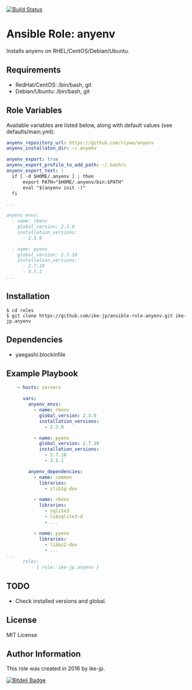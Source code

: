 [![Build Status](https://travis-ci.org/ike-jp/ansible-role-anyenv.svg?branch=master)](https://travis-ci.org/ike-jp/ansible-role-anyenv)

Ansible Role: anyenv
=========

Installs anyenv on RHEL/CentOS/Debian/Ubuntu.


Requirements
------------

+ RedHat/CentOS: /bin/bash, git
+ Debian/Ubuntu: /bin/bash, git


Role Variables
--------------

Available variables are listed below, along with default values (see defaults/main.yml):

```yaml
anyenv_repository_url: https://github.com/riywo/anyenv
anyenv_installaton_dir: ~/.anyenv

anyenv_export: true
anyenv_export_profile_to_add_path: ~/.bashrc
anyenv_export_text: |
  if [ -d $HOME/.anyenv ] ; then
      export PATH="$HOME/.anyenv/bin:$PATH"
      eval "$(anyenv init -)"
  fi

...

anyenv_envs:
  - name: rbenv
    global_version: 2.3.0
    installation_versions:
      - 2.3.0

  - name: pyenv
    global_version: 2.7.10
    installation_versions:
      - 2.7.10
      - 3.5.1
...
```


Installation
------------

```shell
$ cd roles
$ git clone https://github.com/ike-jp/ansible-role-anyenv.git ike-jp.anyenv
```


Dependencies
------------

+ yaegashi.blockinfile


Example Playbook
----------------

```yaml
    - hosts: servers

      vars:
        anyenv_envs:
          - name: rbenv
            global_version: 2.3.0
            installation_versions:
              - 2.3.0

          - name: pyenv
            global_version: 2.7.10
            installation_versions:
              - 2.7.10
              - 3.5.1

        anyenv_dependencies:
          - name: common
            libraries:
              - zlib1g-dev

          - name: rbenv
            libraries:
              - sqlite3
              - libsqlite3-d
              - ...

          - name: pyenv
            libraries:
              - libbz2-dev
              - ...
...
      roles:
         - { role: ike-jp.anyenv }
```


TODO
----

+ Check installed versions and global.


License
-------

MIT License


Author Information
------------------

This role was created in 2016 by ike-jp.



[![Bitdeli Badge](https://d2weczhvl823v0.cloudfront.net/ike-jp/ansible-role-anyenv/trend.png)](https://bitdeli.com/free "Bitdeli Badge")

